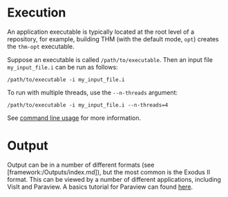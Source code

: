 # Execution

An application executable is typically located at the root level of a repository,
for example, building THM (with the default mode, `opt`) creates the `thm-opt`
executable.

Suppose an executable is called `/path/to/executable`. Then an input file
`my_input_file.i` can be run as follows:

```
/path/to/executable -i my_input_file.i
```

To run with multiple threads, use the `--n-threads` argument:

```
/path/to/executable -i my_input_file.i --n-threads=4
```

See [command line usage](modules:/command_line_usage.md) for more information.

# Output

Output can be in a number of different formats (see [framework:/Outputs/index.md]), but
the most common is the Exodus II format. This can be viewed by a number of
different applications, including VisIt and Paraview. A basics tutorial for
Paraview can found [here](paraview_basics.md).
